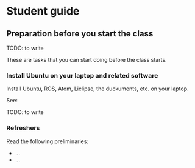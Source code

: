 # Student guide

## Preparation before you start the class

TODO: to write

These are tasks that you can start doing before the class starts.

### Install Ubuntu on your laptop and related software

Install Ubuntu, ROS, Atom, Liclipse, the duckuments, etc. on your laptop.

See: [](#setup-laptop)

TODO: to write

### Refreshers

Read the following preliminaries:

- ...
- ...


##
